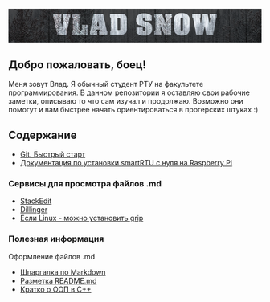 ![VLAD SNOW](https://raw.githubusercontent.com/VladSnow/notes/master/img/git_banner.png)
## Добро пожаловать, боец!  

Меня зовут Влад. Я обычный студент РТУ на факультете программирования. В данном репозитории я оставляю свои рабочие заметки, описываю то что сам изучал и продолжаю. Возможно они помогут и вам быстрее начать ориентироваться в прогерских штуках :)

## Содержание  
* [Git. Быстрый старт](https://github.com/VladSnow/notes/blob/master/git_start.md)  
* [Документация по установки smartRTU с нуля на Raspberry Pi](https://github.com/VladSnow/notes/blob/master/guide_smartRTU.md)  

### Сервисы для просмотра файлов .md  
* [StackEdit](https://stackedit.io/)  
* [Dillinger](https://dillinger.io/)  
* [Если Linux - можно установить grip](https://github.com/joeyespo/grip)  

### Полезная информация  
Оформление файлов .md  
  * [Шпаргалка по Markdown](https://github.com/sandino/Markdown-Cheatsheet)  
  * [Разметка README.md](http://coddism.com/zametki/razmetka_readmemd_v_github)  
  * [Кратко о ООП в C++](http://itedu.ru/courses/cpp/oop-in-cpp)  
